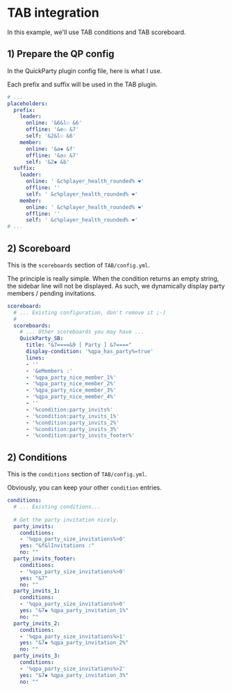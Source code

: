# TAB integration

In this example, we'll use TAB conditions and TAB scoreboard.

## 1) Prepare the QP config

In the QuickParty plugin config file, here is what I use.

Each prefix and suffix will be used in the TAB plugin.

```yaml
# ...
placeholders:
  prefix:
    leader:
      online: '&6&l☉ &6'
      offline: '&e☉ &7'
      self: '&2&l☉ &6'
    member:
      online: '&a▪ &f'
      offline: '&a▫ &7'
      self: '&2▪ &b'
  suffix:
    leader:
      online: ' &c%player_health_rounded% ❤'
      offline: ''
      self: ' &c%player_health_rounded% ❤'
    member:
      online: ' &c%player_health_rounded% ❤'
      offline: ''
      self: ' &c%player_health_rounded% ❤'
# ...
```

## 2) Scoreboard

This is the `scoreboards` section of `TAB/config.yml`.

The principle is really simple. When the condition returns an empty string, the sidebar line will not be displayed.
As such, we dynamically display party members / pending invitations.

```yaml
scoreboard:
  # ... Existing configuration, don't remove it ;-)
  #
  scoreboards:
    # ... Other scoreboards you may have ...
    QuickParty_SB:
      title: "&7====&9 [ Party ] &7===="
      display-condition: '%qpa_has_party%=true'
      lines:
      - ''
      - '&eMembers :'
      - '%qpa_party_nice_member_1%'
      - '%qpa_party_nice_member_2%'
      - '%qpa_party_nice_member_3%'
      - '%qpa_party_nice_member_4%'
      - ''
      - '%condition:party_invits%'
      - '%condition:party_invits_1%'
      - '%condition:party_invits_2%'
      - '%condition:party_invits_3%'
      - '%condition:party_invits_footer%'
```

## 2) Conditions

This is the `conditions` section of `TAB/config.yml`.

Obviously, you can keep your other `condition` entries.

```yaml
conditions:
  # ... Existing conditions...
  
  # Get the party invitation nicely.
  party_invits:
    conditions:
    - '%qpa_party_size_invitations%>0'
    yes: "&f&lInvitations :"
    no: ""
  party_invits_footer:
    conditions:
    - '%qpa_party_size_invitations%>0'
    yes: "&7"
    no: ""
  party_invits_1:
    conditions:
    - '%qpa_party_size_invitations%>0'
    yes: "&7▪ %qpa_party_invitation_1%"
    no: ""
  party_invits_2:
    conditions:
    - '%qpa_party_size_invitations%>1'
    yes: "&7▪ %qpa_party_invitation_2%"
    no: ""
  party_invits_3:
    conditions:
    - '%qpa_party_size_invitations%>2'
    yes: "&7▪ %qpa_party_invitation_3%"
    no: ""
```


